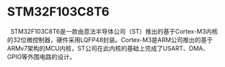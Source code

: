 # STM32F103C8T6
&nbsp;&nbsp;STM32F103C8T6是一款由意法半导体公司（ST）推出的基于Cortex-M3内核的32位微控制器，硬件采用LQFP48封装。Cortex-M3是ARM公司推出的基于ARMv7架构的MCU内核，ST公司在此内核的基础上完成了USART、DMA、GPIO等外围电路的设计。